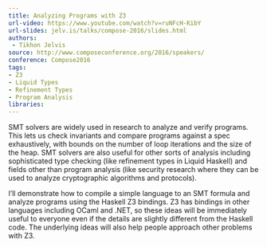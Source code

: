 ```yaml
---
title: Analyzing Programs with Z3
url-video: https://www.youtube.com/watch?v=ruNFcH-KibY
url-slides: jelv.is/talks/compose-2016/slides.html
authors:
 - Tikhon Jelvis
source: http://www.composeconference.org/2016/speakers/
conference: Compose2016
tags:
- Z3
- Liquid Types
- Refinement Types
- Program Analysis
libraries:
---
```


SMT solvers are widely used in research to analyze and verify programs. This lets us check invariants and compare programs against a spec exhaustively, with bounds on the number of loop iterations and the size of the heap. SMT solvers are also useful for other sorts of analysis including sophisticated type checking (like refinement types in Liquid Haskell) and fields other than program analysis (like security research where they can be used to analyze cryptographic algorithms and protocols).

I’ll demonstrate how to compile a simple language to an SMT formula and analyze programs using the Haskell Z3 bindings. Z3 has bindings in other languages including OCaml and .NET, so these ideas will be immediately useful to everyone even if the details are slightly different from the Haskell code. The underlying ideas will also help people approach other problems with Z3.
